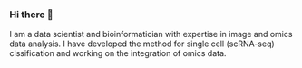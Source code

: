 ### Hi there 👋
I am a data scientist and bioinformatician with expertise in image and omics data analysis. I have developed the method for single cell (scRNA-seq) clssification and working on the integration of omics data.
<!--

-->
